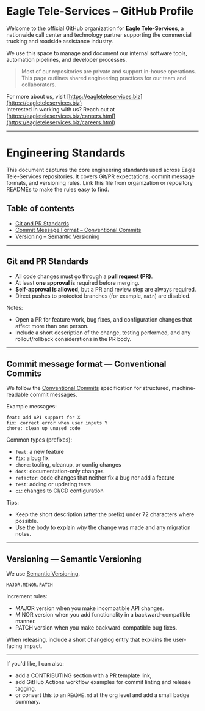 # Eagle Tele-Services – GitHub Profile

Welcome to the official GitHub organization for **Eagle Tele-Services**, a nationwide call center and technology partner supporting the commercial trucking and roadside assistance industry.

We use this space to manage and document our internal software tools, automation pipelines, and developer processes.

> Most of our repositories are private and support in-house operations.  
> This page outlines shared engineering practices for our team and collaborators.

For more about us, visit [https://eagleteleservices.biz](https://eagleteleservices.biz)  
Interested in working with us? Reach out at [https://eagleteleservices.biz/careers.html](https://eagleteleservices.biz/careers.html)

---

# Engineering Standards

This document captures the core engineering standards used across Eagle Tele-Services repositories. It covers Git/PR expectations, commit message formats, and versioning rules. Link this file from organization or repository READMEs to make the rules easy to find.

## Table of contents

- [Git and PR Standards](#git-and-pr-standards)
- [Commit Message Format – Conventional Commits](#commit-message-format--conventional-commits)
- [Versioning – Semantic Versioning](#versioning--semantic-versioning)

---

## Git and PR Standards

- All code changes must go through a **pull request (PR)**.
- At least **one approval** is required before merging.
- **Self-approval is allowed**, but a PR and review step are always required.
- Direct pushes to protected branches (for example, `main`) are disabled.

Notes:

- Open a PR for feature work, bug fixes, and configuration changes that affect more than one person.
- Include a short description of the change, testing performed, and any rollout/rollback considerations in the PR body.

---

## Commit message format — Conventional Commits

We follow the [Conventional Commits](https://www.conventionalcommits.org/) specification for structured, machine-readable commit messages.

Example messages:

```text
feat: add API support for X
fix: correct error when user inputs Y
chore: clean up unused code
```

Common types (prefixes):

- `feat`: a new feature
- `fix`: a bug fix
- `chore`: tooling, cleanup, or config changes
- `docs`: documentation-only changes
- `refactor`: code changes that neither fix a bug nor add a feature
- `test`: adding or updating tests
- `ci`: changes to CI/CD configuration

Tips:

- Keep the short description (after the prefix) under 72 characters where possible.
- Use the body to explain *why* the change was made and any migration notes.

---

## Versioning — Semantic Versioning

We use [Semantic Versioning](https://semver.org/).

```text
MAJOR.MINOR.PATCH
```

Increment rules:

- MAJOR version when you make incompatible API changes.
- MINOR version when you add functionality in a backward-compatible manner.
- PATCH version when you make backward-compatible bug fixes.

When releasing, include a short changelog entry that explains the user-facing impact.

---

If you'd like, I can also:

- add a CONTRIBUTING section with a PR template link,
- add GitHub Actions workflow examples for commit linting and release tagging,
- or convert this to an `README.md` at the org level and add a small badge summary.


